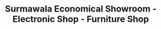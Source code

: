 ---
title: "Surmawala Economical Showroom - Electronic Shop - Furniture Shop"
url: /karachi/surmawala-economical-showroom-electronic-shop-furniture-shop/
shop: electronics
---